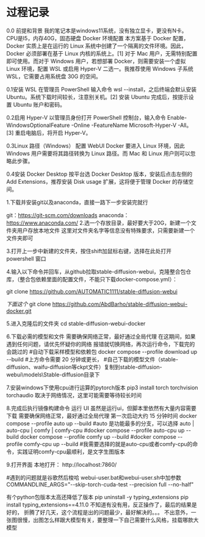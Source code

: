 # 过程记录

0.0 前提和背景
   我的笔记本是windows11系统，没有独立显卡，更没有N卡。
   CPU是I5，内存40G，固态硬盘
   Docker 环境配置
本方案基于 Docker 配置，Docker 实质上是在运行的 Linux 系统中创建了一个隔离的文件环境。因此，Docker 必须部署在基于 Linux 内核的系统上。[1] 对于 Mac 用户，无需特别配置即可使用。而对于 Windows 用户，若想部署 Docker，则需要安装一个虚拟 Linux 环境，配置 WSL 或启用 Hyper-V 二选一。我推荐使用 Windows 子系统 WSL，它需要占用系统盘 30G 的空间。

0.1安装 WSL
在管理员 PowerShell 输入命令 wsl --install，之后终端会默认安装 Ubuntu。系统下载时间较长，注意别关机。[2] 安装 Ubuntu 完成后，按提示设置 Ubuntu 账户和密码。

0.2启用 Hyper-V
以管理员身份打开 PowerShell 控制台，输入命令 Enable-WindowsOptionalFeature -Online -FeatureName Microsoft-Hyper-V -All。[3] 重启电脑后，将开启 Hyper-V。

0.3Linux 路径（Windows）
配置 WebUI Docker 要进入 Linux 环境，因此 Windows 用户需要将其路径转换为 Linux 路径。而 Mac 和 Linux 用户则可以忽略此步骤。

0.4安装 Docker Desktop
按平台选 Docker Desktop 版本，安装后点击左侧的 Add Extensions，推荐安装 Disk usage 扩展，这将便于管理 Docker 的存储空间。

1.下载并安装git以及anaconda，直接一路下一步安装完就行

git：https://git-scm.com/downloads
anaconda：https://www.anaconda.com/
2.选一个存放目录，最好要大于20G，新建一个文件夹用户存放本地文件
这里对文件夹名字等信息没有特殊要求，只需要新建一个文件夹即可

3.打开上一步中新建的文件夹，按住shift加鼠标右键，选择在此处打开 powershell 窗口 

4.输入以下命令并回车，从github拉取stable-diffusion-webui，克隆整合包仓库，（整合包依赖里面的配置文件，不能只下载docker-compose.yml）：

git clone https://github.com/AUTOMATIC1111/stable-diffusion-webui 

*下面这个*
git clone https://github.com/AbdBarho/stable-diffusion-webui-docker.git

5.进入克隆后的文件夹
cd stable-diffusion-webui-docker

6.下载必需的模型和文件
需要确保网络正常，最好通过全局代理
在这期间，如果遇到任何问题，请优先怀疑你的网络
报错就切换网络，再次运行命令，下载完的会跳过的
#自动下载采样模型和依赖包
docker compose --profile download up --build
#上方命令需要 20 分钟或更长，
#自己下载的模型文件（stable-diffusion、waifu-diffusion等ckpt文件）复制到stable-diffusion-webui\models\Stable-diffusion目录下 

7.安装windows下使用cpu进行运算的pytorch版本
pip3 install torch torchvision torchaudio 
取决于网络情况，这里可能需要等待较长时间 

8.完成后执行镜像构建命令
运行 UI
虽然是运行ui，但脚本里依然有大量内容需要下载
需要确保网络正常，最好通过全局代理
第一次启动大约 15 分钟时间
docker compose --profile auto up --build
#auto 是功能最多的分支，可以选择 auto | auto-cpu | comfy | comfy-cpu
#docker compose --profile auto-cpu up --build
docker compose --profile comfy up --build
#docker compose --profile comfy-cpu up --build
#我需要选择的就是auto-cpu或者comfy-cpu的命令，实践证明comfy-cpu最顺利，是文字生图版本

9.打开界面
本地打开： http://localhost:7860/

#遇到的问题就是谷歌然后梭哈
webui-user.bat和webui-user.sh中加参数
COMMANDLINE_ARGS="--skip-torch-cuda-test --precision full --no-half"

有个python包版本太高还降低了版本
pip uninstall -y typing_extensions
pip install typing_extensions==4.11.0
不知道有没有用，反正操作了，最后的结果是好的，
折腾了好几天，这个流程是出的问题最少，最好解决的。。。
不出意外，一张图很慢，出图怎么样跟大模型有关，要整理一下自己需要什么风格，挂载哪款大模型







